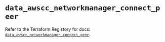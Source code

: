 # `data_awscc_networkmanager_connect_peer`

Refer to the Terraform Registory for docs: [`data_awscc_networkmanager_connect_peer`](https://registry.terraform.io/providers/hashicorp/awscc/0.70.0/docs/data-sources/networkmanager_connect_peer).
